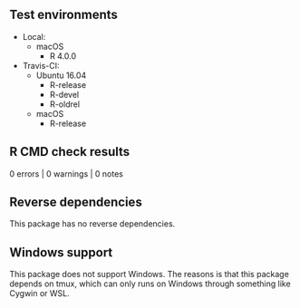 ## Test environments

* Local:
    * macOS
        * R 4.0.0
* Travis-CI:
    * Ubuntu 16.04
        * R-release
        * R-devel
        * R-oldrel
    * macOS
        * R-release


## R CMD check results

0 errors | 0 warnings | 0 notes


## Reverse dependencies

This package has no reverse dependencies.


## Windows support

This package does not support Windows. The reasons is that this package depends
on tmux, which can only runs on Windows through something like Cygwin or WSL.
